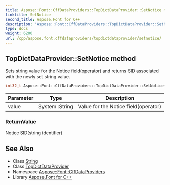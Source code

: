 ```yaml
---
title: Aspose::Font::CffDataProviders::TopDictDataProvider::SetNotice method
linktitle: SetNotice
second_title: Aspose.Font for C++
description: 'Aspose::Font::CffDataProviders::TopDictDataProvider::SetNotice method. Sets string value for the Notice field(operator) and returns SID associated with the newly set string value in C++.'
type: docs
weight: 6200
url: /cpp/aspose.font.cffdataproviders/topdictdataprovider/setnotice/
---
```

## TopDictDataProvider::SetNotice method


Sets string value for the Notice field(operator) and returns SID associated with the newly set string value.

```cpp
int32_t Aspose::Font::CffDataProviders::TopDictDataProvider::SetNotice(System::String value)
```


| Parameter | Type | Description |
| --- | --- | --- |
| value | System::String | Value for the Notice field(operator) |

### ReturnValue

Notice SID(string identifier)

## See Also

* Class [String](../../../system/string/)
* Class [TopDictDataProvider](../)
* Namespace [Aspose::Font::CffDataProviders](../../)
* Library [Aspose.Font for C++](../../../)

